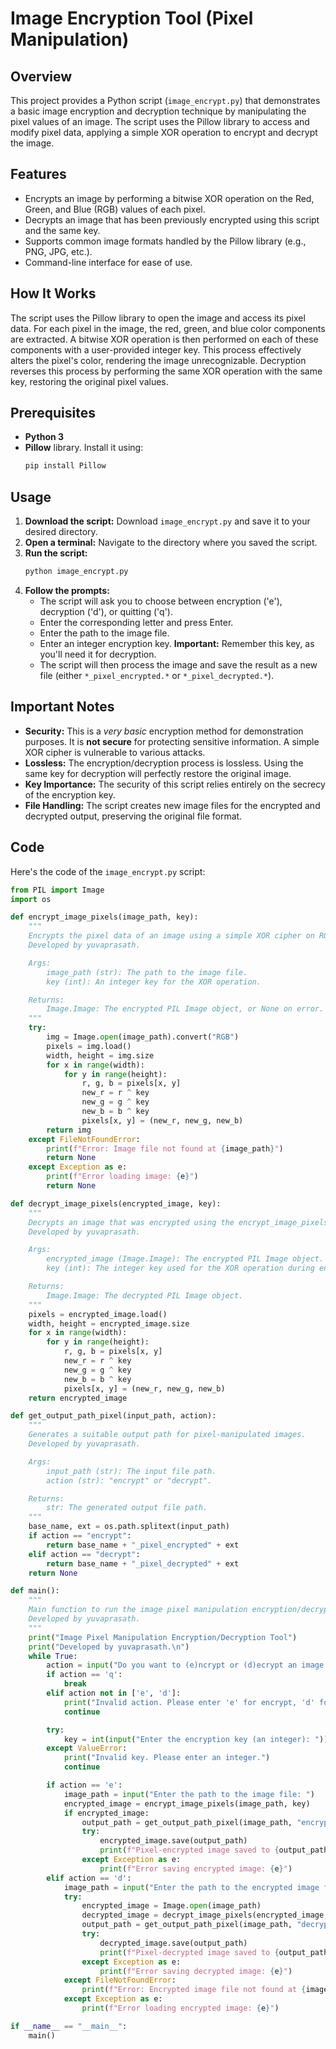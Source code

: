 # Image Encryption Tool (Pixel Manipulation)

## Overview

This project provides a Python script (`image_encrypt.py`) that demonstrates a basic image encryption and decryption technique by manipulating the pixel values of an image.  The script uses the Pillow library to access and modify pixel data, applying a simple XOR operation to encrypt and decrypt the image.

## Features

* Encrypts an image by performing a bitwise XOR operation on the Red, Green, and Blue (RGB) values of each pixel.
* Decrypts an image that has been previously encrypted using this script and the same key.
* Supports common image formats handled by the Pillow library (e.g., PNG, JPG, etc.).
* Command-line interface for ease of use.

## How It Works

The script uses the Pillow library to open the image and access its pixel data.  For each pixel in the image, the red, green, and blue color components are extracted.  A bitwise XOR operation is then performed on each of these components with a user-provided integer key.  This process effectively alters the pixel's color, rendering the image unrecognizable.  Decryption reverses this process by performing the same XOR operation with the same key, restoring the original pixel values.

## Prerequisites

* **Python 3**
* **Pillow** library.  Install it using:
    ```bash
    pip install Pillow
    ```

## Usage

1.  **Download the script:** Download `image_encrypt.py` and save it to your desired directory.
2.  **Open a terminal:** Navigate to the directory where you saved the script.
3.  **Run the script:**
    ```bash
    python image_encrypt.py
    ```
4.  **Follow the prompts:**
    * The script will ask you to choose between encryption ('e'), decryption ('d'), or quitting ('q').
    * Enter the corresponding letter and press Enter.
    * Enter the path to the image file.
    * Enter an integer encryption key.  **Important:** Remember this key, as you'll need it for decryption.
    * The script will then process the image and save the result as a new file (either `*_pixel_encrypted.*` or `*_pixel_decrypted.*`).

## Important Notes

* **Security:** This is a *very basic* encryption method for demonstration purposes.  It is **not secure** for protecting sensitive information.  A simple XOR cipher is vulnerable to various attacks.
* **Lossless:** The encryption/decryption process is lossless.  Using the same key for decryption will perfectly restore the original image.
* **Key Importance:** The security of this script relies entirely on the secrecy of the encryption key.
* **File Handling:** The script creates new image files for the encrypted and decrypted output, preserving the original file format.

## Code

Here's the code of the `image_encrypt.py` script:

```python
from PIL import Image
import os

def encrypt_image_pixels(image_path, key):
    """
    Encrypts the pixel data of an image using a simple XOR cipher on RGB values.
    Developed by yuvaprasath.

    Args:
        image_path (str): The path to the image file.
        key (int): An integer key for the XOR operation.

    Returns:
        Image.Image: The encrypted PIL Image object, or None on error.
    """
    try:
        img = Image.open(image_path).convert("RGB")
        pixels = img.load()
        width, height = img.size
        for x in range(width):
            for y in range(height):
                r, g, b = pixels[x, y]
                new_r = r ^ key
                new_g = g ^ key
                new_b = b ^ key
                pixels[x, y] = (new_r, new_g, new_b)
        return img
    except FileNotFoundError:
        print(f"Error: Image file not found at {image_path}")
        return None
    except Exception as e:
        print(f"Error loading image: {e}")
        return None

def decrypt_image_pixels(encrypted_image, key):
    """
    Decrypts an image that was encrypted using the encrypt_image_pixels function.
    Developed by yuvaprasath.

    Args:
        encrypted_image (Image.Image): The encrypted PIL Image object.
        key (int): The integer key used for the XOR operation during encryption.

    Returns:
        Image.Image: The decrypted PIL Image object.
    """
    pixels = encrypted_image.load()
    width, height = encrypted_image.size
    for x in range(width):
        for y in range(height):
            r, g, b = pixels[x, y]
            new_r = r ^ key
            new_g = g ^ key
            new_b = b ^ key
            pixels[x, y] = (new_r, new_g, new_b)
    return encrypted_image

def get_output_path_pixel(input_path, action):
    """
    Generates a suitable output path for pixel-manipulated images.
    Developed by yuvaprasath.

    Args:
        input_path (str): The input file path.
        action (str): "encrypt" or "decrypt".

    Returns:
        str: The generated output file path.
    """
    base_name, ext = os.path.splitext(input_path)
    if action == "encrypt":
        return base_name + "_pixel_encrypted" + ext
    elif action == "decrypt":
        return base_name + "_pixel_decrypted" + ext
    return None

def main():
    """
    Main function to run the image pixel manipulation encryption/decryption program.
    Developed by yuvaprasath.
    """
    print("Image Pixel Manipulation Encryption/Decryption Tool")
    print("Developed by yuvaprasath.\n")
    while True:
        action = input("Do you want to (e)ncrypt or (d)ecrypt an image (pixels)? (q) to quit: ").lower()
        if action == 'q':
            break
        elif action not in ['e', 'd']:
            print("Invalid action. Please enter 'e' for encrypt, 'd' for decrypt, or 'q' to quit.")
            continue

        try:
            key = int(input("Enter the encryption key (an integer): "))
        except ValueError:
            print("Invalid key. Please enter an integer.")
            continue

        if action == 'e':
            image_path = input("Enter the path to the image file: ")
            encrypted_image = encrypt_image_pixels(image_path, key)
            if encrypted_image:
                output_path = get_output_path_pixel(image_path, "encrypt")
                try:
                    encrypted_image.save(output_path)
                    print(f"Pixel-encrypted image saved to {output_path}")
                except Exception as e:
                    print(f"Error saving encrypted image: {e}")
        elif action == 'd':
            image_path = input("Enter the path to the encrypted image file: ")
            try:
                encrypted_image = Image.open(image_path)
                decrypted_image = decrypt_image_pixels(encrypted_image, key)
                output_path = get_output_path_pixel(image_path, "decrypt")
                try:
                    decrypted_image.save(output_path)
                    print(f"Pixel-decrypted image saved to {output_path}")
                except Exception as e:
                    print(f"Error saving decrypted image: {e}")
            except FileNotFoundError:
                print(f"Error: Encrypted image file not found at {image_path}")
            except Exception as e:
                print(f"Error loading encrypted image: {e}")

if __name__ == "__main__":
    main()
